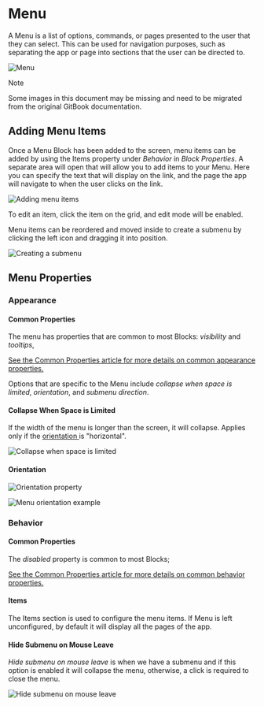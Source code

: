 # Menu

A Menu is a list of options, commands, or pages presented to the user that they can select. This can be used for navigation purposes, such as separating the app or page into sections that the user can be directed to.

![Menu](../images/image-395.png)

> [!NOTE]
> Some images in this document may be missing and need to be migrated from the original GitBook documentation.

## Adding Menu Items

Once a Menu Block has been added to the screen, menu items can be added by using the Items property under _Behavior_ in _Block Properties_. A separate area will open that will allow you to add items to your Menu. Here you can specify the text that will display on the link, and the page the app will navigate to when the user clicks on the link.&#x20;

![Adding menu items](../images/image-1471.png)

To edit an item, click the item on the grid, and edit mode will be enabled.&#x20;

Menu items can be reordered and moved inside to create a submenu by clicking the left icon and dragging it into position.

![Creating a submenu](../images/menu-submenu.gif)

## Menu Properties

### Appearance

#### Common Properties&#x20;

The menu has properties that are common to most Blocks: _visibility_ and _tooltips_,

[See the Common Properties article for more details on common appearance properties.](../common-properties.md#appearance)

Options that are specific to the Menu include _collapse when space is limited_, _orientation_, and _submenu direction_.

#### Collapse When Space is Limited

If the width of the menu is longer than the screen, it will collapse. Applies only if the [orientation ](menu.md#orientation)is "horizontal".

![Collapse when space is limited](../images/menu-collapse.gif)

#### Orientation

![Orientation property](../images/image-450.png)

![Menu orientation example](../images/image-845.png)

### Behavior

#### Common Properties

The _disabled_ property is common to most Blocks;

[See the Common Properties article for more details on common behavior properties.](../common-properties.md#behavior)

#### Items

The Items section is used to configure the menu items. If Menu is left unconfigured, by default it will display all the pages of the app.

#### Hide Submenu on Mouse Leave

_Hide submenu on mouse leave_ is when we have a submenu and if this option is enabled it will collapse the menu, otherwise, a click is required to close the menu.

![Hide submenu on mouse leave](../images/menu-hide-on-mouse-leave.gif)
